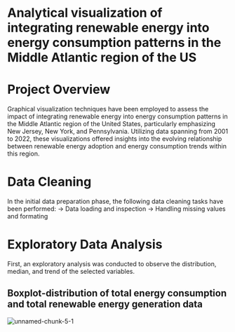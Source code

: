 # Analytical visualization of integrating renewable energy into energy consumption patterns in the Middle Atlantic region of the US

# Project Overview
Graphical visualization techniques have been employed to assess the impact of integrating renewable energy into energy consumption patterns in the Middle Atlantic region of the United States, particularly emphasizing New Jersey, New York, and Pennsylvania. Utilizing data spanning from 2001 to 2022, these visualizations offered insights into the evolving relationship between renewable energy adoption and energy consumption trends within this region. 

# Data Cleaning
In the initial data preparation phase, the following data cleaning tasks have been performed:
-> Data loading and inspection
-> Handling missing values and formating 

# Exploratory Data Analysis
First, an exploratory analysis was conducted to observe the distribution, median, and trend of the selected variables. 

## Boxplot-distribution of total energy consumption and total renewable energy generation data
![unnamed-chunk-5-1](https://github.com/mnurulhoque/integrating-renewable-energy-on-energy-consumption-patterns-in-the-Middle-Atlantic-region-of-the-US/assets/152673435/b91ea90d-9c09-407d-8118-1a9028137224)

